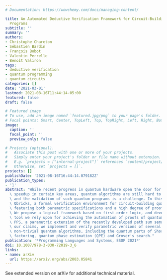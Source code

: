 ```yaml
---
# Documentation: https://wowchemy.com/docs/managing-content/

title: An Automated Deductive Verification Framework for Circuit-Building Quantum
  Programs
subtitle: ''
summary: ''
authors:
- Christophe Chareton
- Sébastien Bardin
- François Bobot
- Valentin Perrelle
- Benoît Valiron
tags:
- deductive verification
- quantum programming
- quantum circuits
categories: []
date: '2021-03-01'
lastmod: 2021-08-16T11:44:14-05:00
featured: false
draft: false

# Featured image
# To use, add an image named `featured.jpg/png` to your page's folder.
# Focal points: Smart, Center, TopLeft, Top, TopRight, Left, Right, BottomLeft, Bottom, BottomRight.
image:
  caption: ''
  focal_point: ''
  preview_only: false

# Projects (optional).
#   Associate this post with one or more of your projects.
#   Simply enter your project's folder or file name without extension.
#   E.g. `projects = ["internal-project"]` references `content/project/deep-learning/index.md`.
#   Otherwise, set `projects = []`.
projects: []
publishDate: '2021-08-16T16:44:14.079182Z'
publication_types:
- '1'
abstract: "While recent progress in quantum hardware open the door for significant\
  \ speedup in certain key areas, quantum algorithms are still hard to implement right,\
  \ and the validation of such quantum programs is a challenge. In this paper we propose\
  \ Qbricks, a formal verification environment for circuit-building quantum programs,\
  \ featuring both parametric specifications and a high degree of proof automation.\
  \ We propose a logical framework based on first-order logic, and develop the main\
  \ tool we rely upon for achieving the automation of proofs of quantum specification:\
  \ PPS, a parametric extension of the recently developed path sum semantics. To back-up\
  \ our claims, we implement and verify parametric versions of several famous and\
  \ non-trivial quantum algorithms, including the quantum parts of Shor's integer\
  \ factoring, quantum phase estimation (QPE) and Grover's search."
publication: '*Programming Languages and Systems, ESOP 2021*'
doi: 10.1007/978-3-030-72019-3_6
links:
- name: arXiv
  url: https://arxiv.org/abs/2003.05841
---
```

See extended version on arXiv for additional technical material.